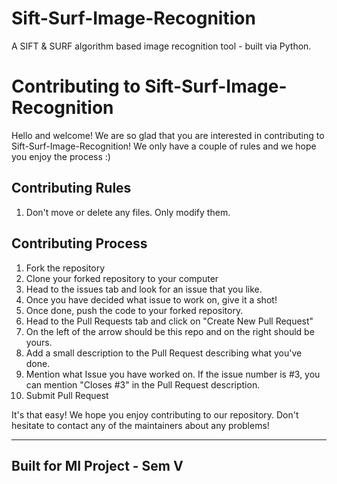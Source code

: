 # Sift-Surf-Image-Recognition
A SIFT & SURF algorithm based image recognition tool - built via Python.

# Contributing to Sift-Surf-Image-Recognition
Hello and welcome! We are so glad that you are interested in contributing to Sift-Surf-Image-Recognition!
We only have a couple of rules and we hope you enjoy the process :)

## Contributing Rules
1. Don't move or delete any files. Only modify them.

## Contributing Process
1. Fork the repository
2. Clone your forked repository to your computer
3. Head to the issues tab and look for an issue that you like.
4. Once you have decided what issue to work on, give it a shot!
5. Once done, push the code to your forked repository.
6. Head to the Pull Requests tab and click on "Create New Pull Request"
7. On the left of the arrow should be this repo and on the right should be yours.
8. Add a small description to the Pull Request describing what you've done.
9. Mention what Issue you have worked on. If the issue number is #3, you can mention "Closes #3" in the Pull Request description.
10. Submit Pull Request

It's that easy! We hope you enjoy contributing to our repository. Don't hesitate to contact any of the maintainers about any problems!

---
## Built for MI Project - Sem V
